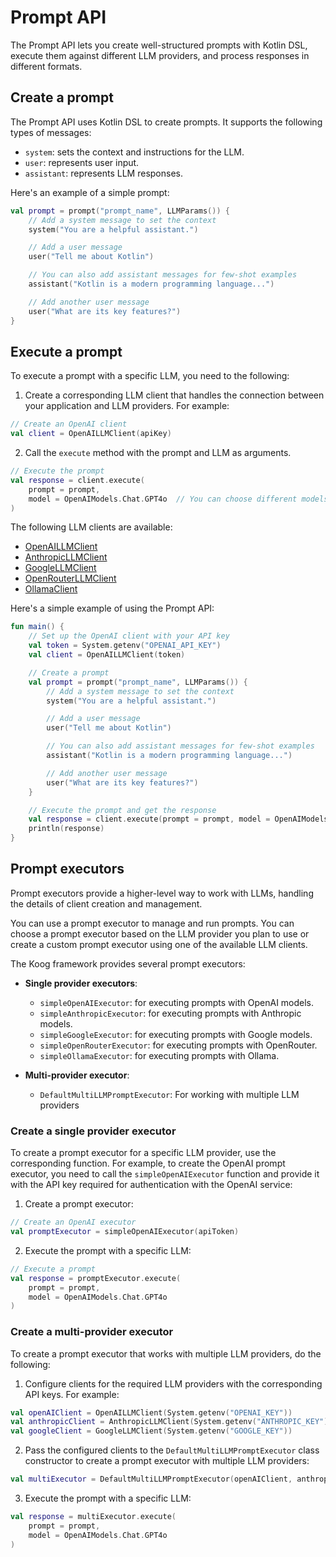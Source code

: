 # Prompt API

The Prompt API lets you create well-structured prompts with Kotlin DSL, execute them against different LLM providers, and process responses in different formats.

## Create a prompt

The Prompt API uses Kotlin DSL to create prompts. It supports the following types of messages:

- `system`: sets the context and instructions for the LLM.
- `user`: represents user input.
- `assistant`: represents LLM responses.

Here's an example of a simple prompt:

```kotlin
val prompt = prompt("prompt_name", LLMParams()) {
    // Add a system message to set the context
    system("You are a helpful assistant.")

    // Add a user message
    user("Tell me about Kotlin")

    // You can also add assistant messages for few-shot examples
    assistant("Kotlin is a modern programming language...")

    // Add another user message
    user("What are its key features?")
}
```

## Execute a prompt

To execute a prompt with a specific LLM, you need to the following:

1. Create a corresponding LLM client that handles the connection between your application and LLM providers. For example:
```kotlin
// Create an OpenAI client
val client = OpenAILLMClient(apiKey)
```
2. Call the `execute` method with the prompt and LLM as arguments.
```kotlin
// Execute the prompt
val response = client.execute(
    prompt = prompt,
    model = OpenAIModels.Chat.GPT4o  // You can choose different models
)
```

The following LLM clients are available:

* [OpenAILLMClient](https://api.koog.ai/prompt/prompt-executor/prompt-executor-clients/prompt-executor-openai-client/ai.koog.prompt.executor.clients.openai/-open-a-i-l-l-m-client/index.html)
* [AnthropicLLMClient](https://api.koog.ai/prompt/prompt-executor/prompt-executor-clients/prompt-executor-anthropic-client/ai.koog.prompt.executor.clients.anthropic/-anthropic-l-l-m-client/index.html)
* [GoogleLLMClient](https://api.koog.ai/prompt/prompt-executor/prompt-executor-clients/prompt-executor-google-client/ai.koog.prompt.executor.clients.google/-google-l-l-m-client/index.html)
* [OpenRouterLLMClient](https://api.koog.ai/prompt/prompt-executor/prompt-executor-clients/prompt-executor-openrouter-client/ai.koog.prompt.executor.clients.openrouter/-open-router-l-l-m-client/index.html)
* [OllamaClient](https://api.koog.ai/prompt/prompt-executor/prompt-executor-clients/prompt-executor-ollama-client/ai.koog.prompt.executor.ollama.client/-ollama-client/index.html)


Here's a simple example of using the Prompt API:

```kotlin
fun main() {
    // Set up the OpenAI client with your API key
    val token = System.getenv("OPENAI_API_KEY")
    val client = OpenAILLMClient(token)

    // Create a prompt
    val prompt = prompt("prompt_name", LLMParams()) {
        // Add a system message to set the context
        system("You are a helpful assistant.")

        // Add a user message
        user("Tell me about Kotlin")

        // You can also add assistant messages for few-shot examples
        assistant("Kotlin is a modern programming language...")

        // Add another user message
        user("What are its key features?")
    }

    // Execute the prompt and get the response
    val response = client.execute(prompt = prompt, model = OpenAIModels.Chat.GPT4o)
    println(response)
}
```

## Prompt executors

Prompt executors provide a higher-level way to work with LLMs, handling the details of client creation and management.

You can use a prompt executor to manage and run prompts.
You can choose a prompt executor based on the LLM provider you plan to use or create a custom prompt executor using one of the available LLM clients.

The Koog framework provides several prompt executors:

- **Single provider executors**:
    - `simpleOpenAIExecutor`: for executing prompts with OpenAI models.
    - `simpleAnthropicExecutor`: for executing prompts with Anthropic models.
    - `simpleGoogleExecutor`: for executing prompts with Google models.
    - `simpleOpenRouterExecutor`: for executing prompts with OpenRouter.
    - `simpleOllamaExecutor`: for executing prompts with Ollama.

- **Multi-provider executor**:
    - `DefaultMultiLLMPromptExecutor`: For working with multiple LLM providers

### Create a single provider executor

To create a prompt executor for a specific LLM provider, use the corresponding function.
For example, to create the OpenAI prompt executor, you need to call the `simpleOpenAIExecutor` function and provide it with the API key required for authentication with the OpenAI service:

1. Create a prompt executor:
```kotlin
// Create an OpenAI executor
val promptExecutor = simpleOpenAIExecutor(apiToken)
```
2. Execute the prompt with a specific LLM:
```kotlin
// Execute a prompt
val response = promptExecutor.execute(
    prompt = prompt,
    model = OpenAIModels.Chat.GPT4o
)
```

### Create a multi-provider executor

To create a prompt executor that works with multiple LLM providers, do the following:

1. Configure clients for the required LLM providers with the corresponding API keys. For example:
```kotlin
val openAIClient = OpenAILLMClient(System.getenv("OPENAI_KEY"))
val anthropicClient = AnthropicLLMClient(System.getenv("ANTHROPIC_KEY"))
val googleClient = GoogleLLMClient(System.getenv("GOOGLE_KEY"))
```
2. Pass the configured clients to the `DefaultMultiLLMPromptExecutor` class constructor to create a prompt executor with multiple LLM providers:
```kotlin
val multiExecutor = DefaultMultiLLMPromptExecutor(openAIClient, anthropicClient, googleClient)
```
3. Execute the prompt with a specific LLM:
```kotlin
val response = multiExecutor.execute(
    prompt = prompt,
    model = OpenAIModels.Chat.GPT4o
)
```
